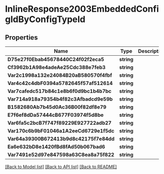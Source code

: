 # InlineResponse2003EmbeddedConfigIdByConfigTypeId

## Properties

Name | Type | Description | Notes
------------ | ------------- | ------------- | -------------
**D75e27f0Ebab45678440C24f02f2eca5** | **string** |  | [optional] 
**Cf3962b1A98e4adeAe25Cdc388e7feb3** | **string** |  | [optional] 
**Var2c1998a132e24084B20aB580570f4fbf** | **string** |  | [optional] 
**Var4c42c4dbF0394a5782645f57af512614** | **string** |  | [optional] 
**Var7cafedc517b84c1e8b6f0d9bc1b4b7bc** | **string** |  | [optional] 
**Var714a918a79354b4f82c3Afbadcd9e59b** | **string** |  | [optional] 
**B1582680Ab7b45d0Ac36B00f82df8e79** | **string** |  | [optional] 
**E7f6ef8dDa57444cB677F03974f5d8be** | **string** |  | [optional] 
**Var6fa5c2bcB7f747f89229E927722adb27** | **string** |  | [optional] 
**Var170c6b9bF01046a1A2eeCd6729e1f5dc** | **string** |  | [optional] 
**Var64a39300B672413b9d8c42175f7e84dd** | **string** |  | [optional] 
**Ea6e632bD8e1420fBd8fAd50b067bad6** | **string** |  | [optional] 
**Var7491e52d97e847598a63C8ea8a75f822** | **string** |  | [optional] 

[[Back to Model list]](../README.md#documentation-for-models) [[Back to API list]](../README.md#documentation-for-api-endpoints) [[Back to README]](../README.md)


